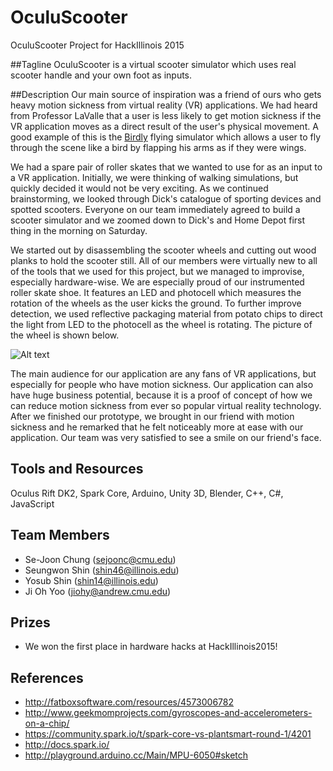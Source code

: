 # OculuScooter
OculuScooter Project for HackIllinois 2015

##Tagline
OculuScooter is a virtual scooter simulator which uses real scooter handle and your own foot as inputs.

##Description
Our main source of inspiration was a friend of ours who gets heavy motion sickness from virtual reality (VR) applications. We had heard from Professor LaValle that a user is less likely to get motion sickness if the VR application moves as a direct result of the user's physical movement. A good example of this is the [Birdly](http://birdly.zhdk.ch/about/) flying simulator which allows a user to fly through the scene like a bird by flapping his arms as if they were wings.

We had a spare pair of roller skates that we wanted to use for as an input to a VR application. Initially, we were thinking of walking simulations, but quickly decided it would not be very exciting. As we continued brainstorming, we looked through Dick's catalogue of sporting devices and spotted scooters. Everyone on our team immediately agreed to build a scooter simulator and we zoomed down to Dick's and Home Depot first thing in the morning on Saturday.

We started out by disassembling the scooter wheels and cutting out wood planks to hold the scooter still. All of our members were virtually new to all of the tools that we used for this project, but we managed to improvise, especially hardware-wise. We are especially proud of our instrumented roller skate shoe. It features an LED and photocell which measures the rotation of the wheels as the user kicks the ground. To further improve detection, we used reflective packaging material from potato chips to direct the light from LED to the photocell as the wheel is rotating. The picture of the wheel is shown below.

![Alt text](https://dl.dropboxusercontent.com/u/16159349/skate_shoe.jpg "Instrumented Skating Shoes")

The main audience for our application are any fans of VR applications, but especially for people who have motion sickness. Our application can also have huge business potential, because it is a proof of concept of how we can reduce motion sickness from ever so popular virtual reality technology. After we finished our prototype, we brought in our friend with motion sickness and he remarked that he felt noticeably more at ease with our application. Our team was very satisfied to see a smile on our friend's face.

## Tools and Resources
Oculus Rift DK2, Spark Core, Arduino, Unity 3D, Blender, C++, C#, JavaScript

## Team Members
- Se-Joon Chung (sejoonc@cmu.edu)
- Seungwon Shin (shin46@illinois.edu)
- Yosub Shin (shin14@illinois.edu)
- Ji Oh Yoo (jiohy@andrew.cmu.edu)

## Prizes
- We won the first place in hardware hacks at HackIllinois2015!

## References
- http://fatboxsoftware.com/resources/4573006782
- http://www.geekmomprojects.com/gyroscopes-and-accelerometers-on-a-chip/
- https://community.spark.io/t/spark-core-vs-plantsmart-round-1/4201
- http://docs.spark.io/
- http://playground.arduino.cc/Main/MPU-6050#sketch
